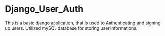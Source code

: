 # Django_User_Auth
This is a basic django application, that is used to Authenticating and signing up users. Utilized mySQL database for storing user informations.
